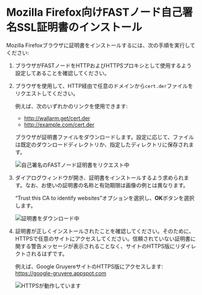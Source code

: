 [img-cert-request]:     ../../../images/fast/ssl/common/browsers-ssl/firefox-ssl/f-certificate-request.png
[img-cert-download]:    ../../../images/fast/ssl/common/browsers-ssl/firefox-ssl/f-certificate-download.png
[img-https-ok]:         ../../../images/fast/ssl/common/browsers-ssl/firefox-ssl/f-https-ok.png
    
    
#   Mozilla Firefox向けFASTノード自己署名SSL証明書のインストール

Mozilla Firefoxブラウザに証明書をインストールするには、次の手順を実行してください:

1.  ブラウザがFASTノードをHTTPおよびHTTPSプロキシとして使用するよう設定してあることを確認してください。

2.  ブラウザを使用して、HTTP経由で任意のドメインから`cert.der`ファイルをリクエストしてください。

    例えば、次のいずれかのリンクを使用できます:
    
    * <http://wallarm.get/cert.der>
    * <http://example.com/cert.der>

    ブラウザが証明書ファイルをダウンロードします。設定に応じて、ファイルは既定のダウンロードディレクトリか、指定したディレクトリに保存されます。
    
    ![自己署名のFASTノード証明書をリクエスト中][img-cert-request]

3.  ダイアログウィンドウが開き、証明書をインストールするよう求められます。なお、お使いの証明書の名称と有効期限は画像の例とは異なります。    
    
    “Trust this CA to identify websites”オプションを選択し、**OK**ボタンを選択します。

    ![証明書をダウンロード中][img-cert-download]

4.  証明書が正しくインストールされたことを確認してください。そのために、HTTPSで任意のサイトにアクセスしてください。信頼されていない証明書に関する警告メッセージが表示されることなく、サイトのHTTPS版にリダイレクトされるはずです。

    例えば、Google GruyereサイトのHTTPS版にアクセスします:
    <https://google-gruyere.appspot.com>

    ![HTTPSが動作しています][img-https-ok]
